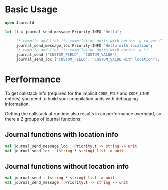 # Basic Usage

```OCaml
open Journald

let () = journal_send_message Priority.INFO "Hello";

	 (* compile and link its compilation units with option -g to get CODE_FILE and CODE_LINE entries*)
	 journal_send_message_loc Priority.INFO "Hello with location";
	 (* compile and link its compilation units with option -g *)
	 journal_send ["CUSTOM_FIELD", "CUSTOM_VALUE"];
	 journal_send_loc ["CUSTOM_FIELD", "CUSTOM_VALUE with location"];
```

# Performance

To get callstack info (required for the implicit
`CODE_FILE` and `CODE_LINE` entries) you need to build your
compilation units with
debugging information.

Getting the callstack at runtime also results in an performance overhead, so there a 2 groups of journal functions:

## Journal functions with location info

```OCaml
val journal_send_message_loc : Priority.t -> string -> unit
val journal_send_loc : (string * string) list -> unit
```

## Journal functions without location info

```OCaml
val journal_send : (string * string) list -> unit
val journal_send_message : Priority.t -> string -> unit
```
